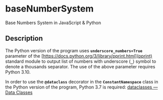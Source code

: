 # baseNumberSystem

Base Numbers System in JavaScript &amp; Python

## Description

The Python version of the program uses **`underscore_numbers=True`** parameter of the [https://docs.python.org/3/library/pprint.html](pprint) standard module to output list of numbers with underscore (**`_`**) symbol to denote a thousands separator. The use of the above parameter requires Python 3.10.

In order to use the **`@dataclass`** decorator in the **`ConstantNamespace`** class in the Python version of the program, Python 3.7 is required: [dataclasses — Data Classes](https://docs.python.org/3/library/dataclasses.html#module-dataclasses)
